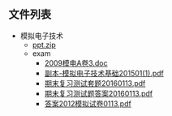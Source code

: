 

## 文件列表

- 模拟电子技术
    - [ppt.zip](https://gitee.com/wisfly/NEU-RSE-Courses/raw/master/模拟电子技术/ppt.zip)
    - exam
        - [2009模电A卷3.doc](https://gitee.com/wisfly/NEU-RSE-Courses/raw/master/模拟电子技术\exam/2009模电A卷3.doc)
        - [副本-模拟电子技术基础201501(1).pdf](https://gitee.com/wisfly/NEU-RSE-Courses/raw/master/模拟电子技术\exam/副本-模拟电子技术基础201501(1).pdf)
        - [期末复习测试套题20160113.pdf](https://gitee.com/wisfly/NEU-RSE-Courses/raw/master/模拟电子技术\exam/期末复习测试套题20160113.pdf)
        - [期末复习测试题答案20160113.pdf](https://gitee.com/wisfly/NEU-RSE-Courses/raw/master/模拟电子技术\exam/期末复习测试题答案20160113.pdf)
        - [答案2012模拟试卷0113.pdf](https://gitee.com/wisfly/NEU-RSE-Courses/raw/master/模拟电子技术\exam/答案2012模拟试卷0113.pdf)
